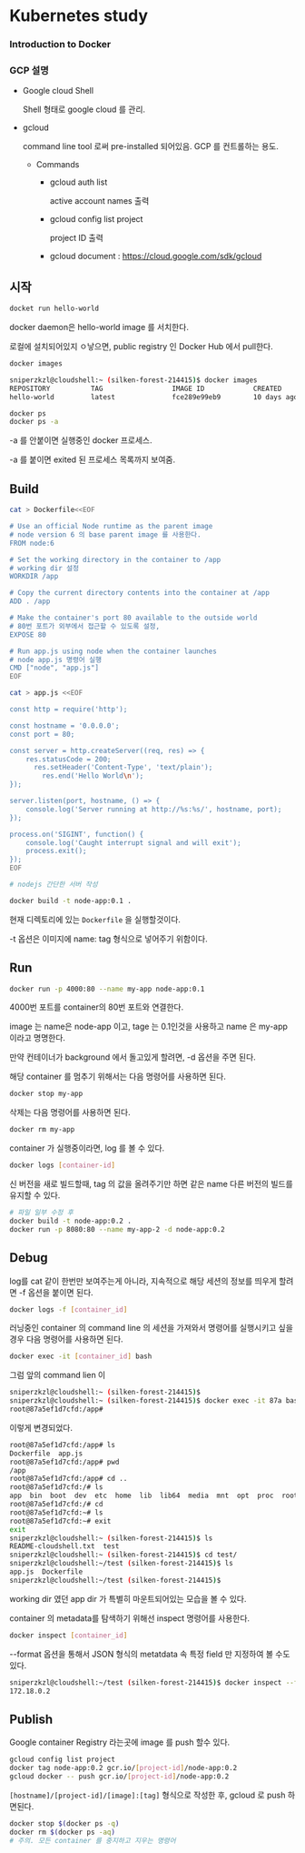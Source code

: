 # Kubernetes study

### Introduction to Docker



### GCP 설명



- Google cloud Shell

  Shell 형태로 google cloud 를 관리.

- gcloud

  command line tool 로써 pre-installed 되어있음. GCP 를 컨트롤하는 용도.

  - Commands

    - gcloud auth list

      active account names 출력

    - gcloud config list project

      project ID 출력

    - gcloud document : https://cloud.google.com/sdk/gcloud



## 시작

```bash
docket run hello-world
```



docker daemon은 hello-world image 를 서치한다.

로컬에 설치되어있지 ㅇ낳으면, public registry 인 Docker Hub 에서 pull한다.



```bash
docker images
```



```bash
sniperzkzl@cloudshell:~ (silken-forest-214415)$ docker images
REPOSITORY          TAG                 IMAGE ID            CREATED             SIZE
hello-world         latest              fce289e99eb9        10 days ago         1.84kB
```



```bash
docker ps
docker ps -a
```



-a 를 안붙이면 실행중인 docker 프로세스.

-a 를 붙이면 exited 된 프로세스 목록까지 보여줌.



## Build

```bash
cat > Dockerfile<<EOF

# Use an official Node runtime as the parent image
# node version 6 의 base parent image 를 사용한다.
FROM node:6

# Set the working directory in the container to /app
# working dir 설정
WORKDIR /app

# Copy the current directory contents into the container at /app
ADD . /app

# Make the container's port 80 available to the outside world
# 80번 포트가 외부에서 접근할 수 있도록 설정,
EXPOSE 80

# Run app.js using node when the container launches
# node app.js 명령어 실행
CMD ["node", "app.js"]
EOF
```





```bash
cat > app.js <<EOF

const http = require('http');

const hostname = '0.0.0.0';
const port = 80;

const server = http.createServer((req, res) => {
    res.statusCode = 200;
      res.setHeader('Content-Type', 'text/plain');
        res.end('Hello World\n');
});

server.listen(port, hostname, () => {
    console.log('Server running at http://%s:%s/', hostname, port);
});

process.on('SIGINT', function() {
    console.log('Caught interrupt signal and will exit');
    process.exit();
});
EOF

# nodejs 간단한 서버 작성
```



```bash
docker build -t node-app:0.1 .
```



현재 디렉토리에 있는 `Dockerfile` 을 실행할것이다.

-t 옵션은 이미지에 name: tag 형식으로 넣어주기 위함이다.



## Run

```bash
docker run -p 4000:80 --name my-app node-app:0.1
```

4000번 포트를 container의 80번 포트와 연결한다.

image 는 name은 node-app 이고, tage 는 0.1인것을 사용하고 name 은 my-app 이라고 명명한다.



만약 컨테이너가 background 에서 돌고있게 할려면, -d 옵션을 주면 된다.

해당 container 를 멈추기 위해서는 다음 명령어를 사용하면 된다.

```bash
docker stop my-app
```



삭제는 다음 명령어를 사용하면 된다.



```bash
docker rm my-app
```



container 가 실행중이라면, log 를 볼 수 있다.



```bash
docker logs [container-id]
```

 

신 버전을 새로 빌드할때, tag 의 값을 올려주기만 하면 같은 name 다른 버전의 빌드를 유지할 수 있다.



```bash
# 파일 일부 수정 후
docker build -t node-app:0.2 .
docker run -p 8080:80 --name my-app-2 -d node-app:0.2
```





## Debug



log를 cat 같이 한번만 보여주는게 아니라, 지속적으로 해당 세션의 정보를 띄우게 할려면 -f 옵션을 붙이면 된다.



```bash
docker logs -f [container_id]
```



러닝중인 container 의 command line 의 세션을 가져와서 명령어를 실행시키고 싶을경우 다음 명령어를 사용하면 된다.



```bash
docker exec -it [container_id] bash
```



그럼 앞의 command lien 이

```bash
sniperzkzl@cloudshell:~ (silken-forest-214415)$
sniperzkzl@cloudshell:~ (silken-forest-214415)$ docker exec -it 87a bash
root@87a5ef1d7cfd:/app#
```

이렇게 변경되었다.



```bash
root@87a5ef1d7cfd:/app# ls
Dockerfile  app.js
root@87a5ef1d7cfd:/app# pwd
/app
root@87a5ef1d7cfd:/app# cd ..
root@87a5ef1d7cfd:/# ls
app  bin  boot  dev  etc  home  lib  lib64  media  mnt  opt  proc  root  run  sbin  srv  sys  tmp  usr  var
root@87a5ef1d7cfd:/# cd
root@87a5ef1d7cfd:~# ls 
root@87a5ef1d7cfd:~# exit
exit
sniperzkzl@cloudshell:~ (silken-forest-214415)$ ls
README-cloudshell.txt  test
sniperzkzl@cloudshell:~ (silken-forest-214415)$ cd test/
sniperzkzl@cloudshell:~/test (silken-forest-214415)$ ls
app.js  Dockerfile
sniperzkzl@cloudshell:~/test (silken-forest-214415)$
```

working dir 였던 app dir 가 특별히 마운트되어있는 모습을 볼 수 있다.



container 의 metadata를 탐색하기 위해선 inspect 명령어를 사용한다.

```bash
docker inspect [container_id]
```



--format 옵션을 통해서 JSON 형식의 metatdata 속 특정 field 만 지정하여 볼 수도 있다.



```bash
sniperzkzl@cloudshell:~/test (silken-forest-214415)$ docker inspect --format='{{range.NetworkSettings.Networks}}{{.IPAddress}}{{end}}' 87a
172.18.0.2
```



## Publish

Google container Registry  라는곳에 image 를 push 할수 있다.



```bash
gcloud config list project
docker tag node-app:0.2 gcr.io/[project-id]/node-app:0.2
gcloud docker -- push gcr.io/[project-id]/node-app:0.2
```

`[hostname]/[project-id]/[image]:[tag]` 형식으로 작성한 후, gcloud 로 push 하면된다.



```bash
docker stop $(docker ps -q)
docker rm $(docker ps -aq)
# 주의. 모든 container 를 중지하고 지우는 명령어
```

